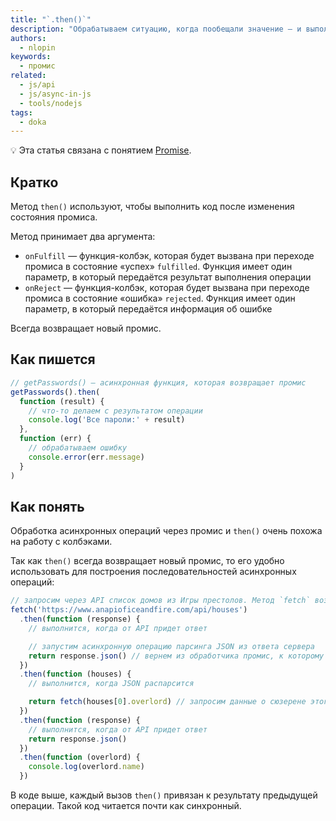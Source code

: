 ```yaml
---
title: "`.then()`"
description: "Обрабатываем ситуацию, когда пообещали значение — и выполнили обещание."
authors:
  - nlopin
keywords:
  - промис
related:
  - js/api
  - js/async-in-js
  - tools/nodejs
tags:
  - doka
---
```


<aside>

💡 Эта статья связана с понятием [Promise](/js/promise/).

</aside>

## Кратко

Метод `then()` используют, чтобы выполнить код после изменения состояния промиса.

Метод принимает два аргумента:

- `onFulfill` — функция-колбэк, которая будет вызвана при переходе промиса в состояние «успех» `fulfilled`. Функция имеет один параметр, в который передаётся результат выполнения операции
- `onReject` — функция-колбэк, которая будет вызвана при переходе промиса в состояние «ошибка» `rejected`. Функция имеет один параметр, в который передаётся информация об ошибке

Всегда возвращает новый промис.

## Как пишется

```js
// getPasswords() — асинхронная функция, которая возвращает промис
getPasswords().then(
  function (result) {
    // что-то делаем с результатом операции
    console.log('Все пароли:' + result)
  },
  function (err) {
    // обрабатываем ошибку
    console.error(err.message)
  }
)
```

## Как понять

Обработка асинхронных операций через промис и `then()` очень похожа на работу с колбэками.

Так как `then()` всегда возвращает новый промис, то его удобно использовать для построения последовательностей асинхронных операций:

```js
// запросим через API список домов из Игры престолов. Метод `fetch` возвращает промис
fetch('https://www.anapioficeandfire.com/api/houses')
  .then(function (response) {
    // выполнится, когда от API придет ответ

    // запустим асинхронную операцию парсинга JSON из ответа сервера
    return response.json() // вернем из обработчика промис, к которому добавим then
  })
  .then(function (houses) {
    // выполнится, когда JSON распарсится

    return fetch(houses[0].overlord) // запросим данные о сюзерене этого дома
  })
  .then(function (response) {
    // выполнится, когда от API придет ответ
    return response.json()
  })
  .then(function (overlord) {
    console.log(overlord.name)
  })
```

В коде выше, каждый вызов `then()` привязан к результату предыдущей операции. Такой код читается почти как синхронный.
